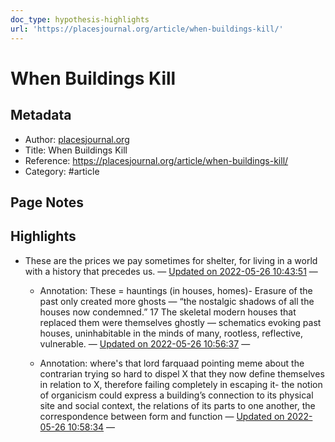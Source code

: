 ```yaml
---
doc_type: hypothesis-highlights
url: 'https://placesjournal.org/article/when-buildings-kill/'
---
```

# When Buildings Kill

## Metadata
- Author: [placesjournal.org]()
- Title: When Buildings Kill
- Reference: https://placesjournal.org/article/when-buildings-kill/
- Category: #article

## Page Notes


## Highlights
- These are the prices we pay sometimes for shelter, for living in a world with a history that precedes us. — [Updated on 2022-05-26 10:43:51](https://hyp.is/S04fUNyVEey5WK__hX_XdA/placesjournal.org/article/when-buildings-kill/)  — 

   - Annotation: These = hauntings (in houses, homes)- Erasure of the past only created more ghosts — “the nostalgic shadows of all the houses now condemned.” 17 The skeletal modern houses that replaced them were themselves ghostly — schematics evoking past houses, uninhabitable in the minds of many, rootless, reflective, vulnerable. — [Updated on 2022-05-26 10:56:37](https://hyp.is/vjZj0tyWEeygeA_l4qkz-Q/placesjournal.org/article/when-buildings-kill/)  — 

   - Annotation: where's that lord farquaad pointing meme about the contrarian trying so hard to dispel X that they now define themselves in relation to X, therefore failing completely in escaping it- the notion of organicism could express a building’s connection to its physical site and social context, the relations of its parts to one another, the correspondence between form and function — [Updated on 2022-05-26 10:58:34](https://hyp.is/WdpkvtyXEey1dQuRSqjlhQ/placesjournal.org/article/when-buildings-kill/)  — 

